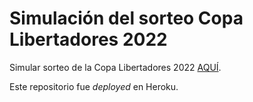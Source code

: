 # Simulación del sorteo Copa Libertadores 2022

Simular sorteo de la Copa Libertadores 2022 [AQUÍ](https://sorteolibertadores.herokuapp.com/).

Este repositorio fue _deployed_ en Heroku.
